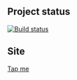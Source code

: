 ## Project status
[![Build status](https://ci.appveyor.com/api/projects/status/9a2a3iktp7dp41wl?svg=true)](https://ci.appveyor.com/project/xenianick/ahj-homework-2-1)

## Site
[Tap me](https://xenianick.github.io/ahj-homework_2.1)
